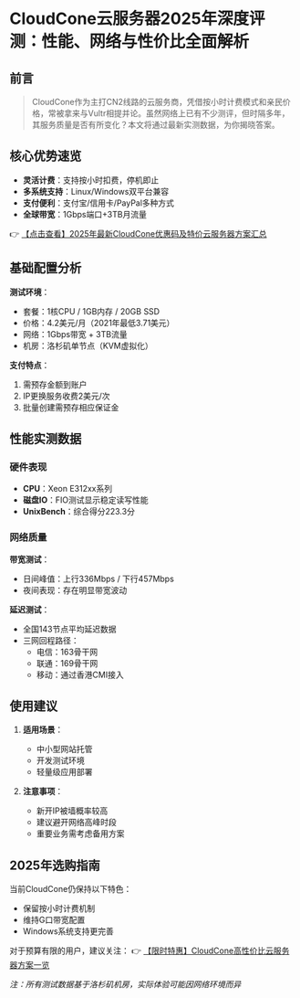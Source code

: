# CloudCone云服务器2025年深度评测：性能、网络与性价比全面解析

## 前言

> CloudCone作为主打CN2线路的云服务商，凭借按小时计费模式和亲民价格，常被拿来与Vultr相提并论。虽然网络上已有不少测评，但时隔多年，其服务质量是否有所变化？本文将通过最新实测数据，为你揭晓答案。

## 核心优势速览

- **灵活计费**：支持按小时扣费，停机即止
- **多系统支持**：Linux/Windows双平台兼容
- **支付便利**：支付宝/信用卡/PayPal多种方式
- **全球带宽**：1Gbps端口+3TB月流量

👉 [【点击查看】2025年最新CloudCone优惠码及特价云服务器方案汇总](https://bit.ly/Cloudcone)

## 基础配置分析

**测试环境**：
- 套餐：1核CPU / 1GB内存 / 20GB SSD
- 价格：4.2美元/月（2021年最低3.71美元）
- 网络：1Gbps带宽 + 3TB流量
- 机房：洛杉矶单节点（KVM虚拟化）

**支付特点**：
1. 需预存金额到账户
2. IP更换服务收费2美元/次
3. 批量创建需预存相应保证金

## 性能实测数据

### 硬件表现
- **CPU**：Xeon E312xx系列
- **磁盘IO**：FIO测试显示稳定读写性能
- **UnixBench**：综合得分223.3分

### 网络质量
**带宽测试**：
- 日间峰值：上行336Mbps / 下行457Mbps
- 夜间表现：存在明显带宽波动

**延迟测试**：
- 全国143节点平均延迟数据
- 三网回程路径：
  - 电信：163骨干网
  - 联通：169骨干网
  - 移动：通过香港CMI接入

## 使用建议

1. **适用场景**：
   - 中小型网站托管
   - 开发测试环境
   - 轻量级应用部署

2. **注意事项**：
   - 新开IP被墙概率较高
   - 建议避开网络高峰时段
   - 重要业务需考虑备用方案

## 2025年选购指南

当前CloudCone仍保持以下特色：
- 保留按小时计费机制
- 维持G口带宽配置
- Windows系统支持更完善

对于预算有限的用户，建议关注：
👉 [【限时特惠】CloudCone高性价比云服务器方案一览](https://bit.ly/Cloudcone)

*注：所有测试数据基于洛杉矶机房，实际体验可能因网络环境而异*